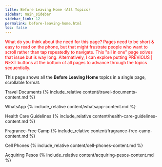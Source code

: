 ```yaml
---
title: Before Leaving Home (All Topics)
sidebar: main_sidebar
sidebar_link: 12
permalink: before-leaving-home.html
toc: false
---
```


<span style="color:red">What do you think about the need for this page? Pages need to be short & easy to read on the phone, but that might frustrate people who want to scroll rather than tap repeatedly to navigate. This "all in one" page solves that issue but is way long. Alternatively, I can explore putting PREVIOUS | NEXT buttons at the bottom of all pages to advance through the topics sequentially.</span>

This page shows all the **Before Leaving Home** topics in a single page, scrollable format.

<h0alltopics>Travel Documents</h0alltopics>
{% include_relative content/travel-documents-content.md %}

<h0alltopics>WhatsApp</h0alltopics>
{% include_relative content/whatsapp-content.md %}

<h0alltopics>Health Care Guidelines</h0alltopics>
{% include_relative content/health-care-guidelines-content.md %}

<h0alltopics>Fragrance-Free Camp</h0alltopics>
{% include_relative content/fragrance-free-camp-content.md %}

<h0alltopics>Cell Phones</h0alltopics>
{% include_relative content/cell-phones-content.md %}

<h0alltopics>Acquiring Pesos</h0alltopics>
{% include_relative content/acquiring-pesos-content.md %}

